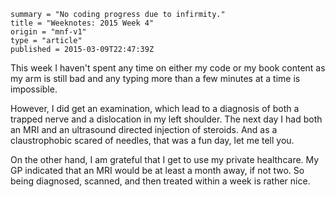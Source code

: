 ```
summary = "No coding progress due to infirmity."
title = "Weeknotes: 2015 Week 4"
origin = "mnf-v1"
type = "article"
published = 2015-03-09T22:47:39Z
```

This week I haven't spent any time on either my code or my book content as my arm is still bad and any typing more than a few minutes at a time is impossible. 

However, I did get an examination, which lead to a diagnosis of both a trapped nerve and a dislocation in my left shoulder. The next day I had both an MRI and an ultrasound directed injection of steroids. And as a claustrophobic scared of needles, that was a fun day, let me tell you.

On the other hand, I am grateful that I get to use my private healthcare. My GP indicated that an MRI would be at least a month away, if not two. So being diagnosed, scanned, and then treated within a week is rather nice.
